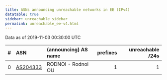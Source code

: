 ```yaml
---
title: ASNs announcing unreachable networks in EE (IPv4)
datatable: true
sidebar: unreachable_sidebar
permalink: unreachable_ee-v4.html
---
```


Data as of 2019-11-03 00:30:00 UTC


<div class="datatable-begin"></div>

|   # | ASN                                      | (announcing) AS name   |   prefixes |   unreachable /24s |
|----:|:-----------------------------------------|:-----------------------|-----------:|-------------------:|
|   0 | [AS204333](unreachable_AS204333-v4.html) | RODNOI - Rodnoi OU     |          1 |                  1 |

<div class="datatable-end"></div>